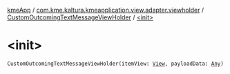 [kmeApp](../../index.md) / [com.kme.kaltura.kmeapplication.view.adapter.viewholder](../index.md) / [CustomOutcomingTextMessageViewHolder](index.md) / [&lt;init&gt;](./-init-.md)

# &lt;init&gt;

`CustomOutcomingTextMessageViewHolder(itemView: `[`View`](https://developer.android.com/reference/android/view/View.html)`, payloadData: `[`Any`](https://kotlinlang.org/api/latest/jvm/stdlib/kotlin/-any/index.html)`)`